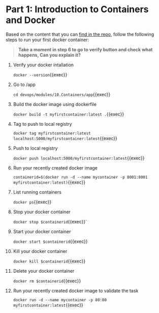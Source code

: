 # Part 1: Introduction to Containers and Docker

Based on the content that you can [find in the repo](https://github.com/rolling-scopes-school/devops/modules/9.Containers/Part1), follow the following steps to run your first docker container:

> **Take a moment in step 6 to go to verify button and check what happens, Can you explain it?**

1. Verify your docker intallation

   `docker --version`{{exec}}
2. Go to /app

   `cd devops/modules/10.Containers/app`{{exec}}
3. Build the docker image using dockerfile

   `docker build -t myfirstcontainer:latest .`{{exec}}
4. Tag to push to local registry

   `docker tag myfirstcontainer:latest localhost:5000/myfirstcontainer:latest`{{exec}}
5. Push to local registry

   `docker push localhost:5000/myfirstcontainer:latest`{{exec}}
6. Run your recently created docker image

   `containerid=$(docker run -d --name mycontainer -p 8001:8001 myfirstcontainer:latest)`{{exec}}
7. List running containers

   `docker ps`{{exec}}
8. Stop your docker container

   `docker stop $containerid`{{exec}}`
9. Start your docker container

   `docker start $containerid`{{exec}}
10. Kill your docker container

    `docker kill $containerid`{{exec}}
11. Delete your docker container

    `docker rm $containerid`{{exec}}
12. Run your recently created docker image to validate the task

    `docker run -d --name mycontainer -p 80:80 myfirstcontainer:latest`{{exec}}
